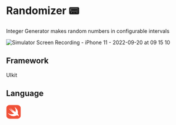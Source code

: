 
# Randomizer 📟
 
Integer Generator makes random numbers in configurable intervals

![Simulator Screen Recording - iPhone 11 - 2022-09-20 at 09 15 10](https://user-images.githubusercontent.com/104303173/191181304-964179c4-bbf3-437f-9505-61bb10429069.gif)



## Framework 
UIkit


## Language

<a href="https://developer.apple.com/swift/" target="_blank" rel="noreferrer"> <img src="https://raw.githubusercontent.com/devicons/devicon/master/icons/swift/swift-original.svg" alt="swift" width="40" height="40"/>
